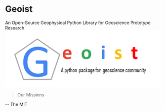 # Geoist  
An Open-Source Geophysical Python Library for Geoscience Prototype Research
![alt text][logo]

[logo]: ./geoist.png "Geoist"

> Our Missions

-- The MIT 
